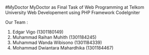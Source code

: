 #MyDoctor
MyDoctor as Final Task of Web Programming at Telkom University
Web Developement using PHP Framework CodeIgniter

Our Team :

1. Edgar Vigo (1301180149)
2. Muhammad Raihan Muhith (1301184245)
3. Muhammad Wanda Wibisono (1301184339)
4. Mohammad Dwiantara Mahardhika (1301184467)
